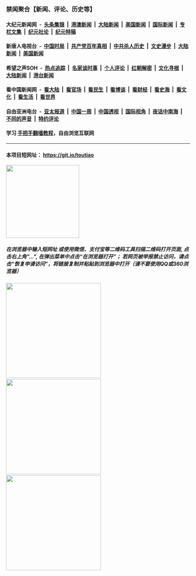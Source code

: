 ### 禁闻聚合【新闻、评论、历史等】

#### 大纪元新闻网 &nbsp;-&nbsp; [头条集锦](indexes/E头条集锦.md?t=02090633) &nbsp;|&nbsp; [港澳新闻](indexes/E港澳新闻.md?t=02090633)  &nbsp;|&nbsp; [大陆新闻](indexes/E大陆新闻.md?t=02090633) &nbsp;|&nbsp; [美国新闻](indexes/E美国新闻.md?t=02090633) &nbsp;|&nbsp; [国际新闻](indexes/E国际新闻.md?t=02090633) &nbsp;|&nbsp; [专栏文集](indexes/E专栏文集.md?t=02090633) &nbsp;|&nbsp; [纪元社论](indexes/E纪元社论.md?t=02090633) &nbsp;|&nbsp; [纪元特稿](indexes/E纪元特稿.md?t=02090633) 

#### 新唐人电视台 &nbsp;-&nbsp; [中国时局](indexes/N中国时局.md?t=02090633) &nbsp;|&nbsp; [共产党百年真相](indexes/N共产党百年真相.md?t=02090633) &nbsp;|&nbsp; [中共杀人历史](indexes/N中共杀人历史.md?t=02090633) &nbsp;|&nbsp; [文史漫步](indexes/N文史漫步.md?t=02090633) &nbsp;|&nbsp; [大陆新闻](indexes/N大陆新闻.md?t=02090633) &nbsp;|&nbsp; [美国新闻](indexes/N美国新闻.md?t=02090633)

#### 希望之声SOH &nbsp;-&nbsp; [热点追踪](indexes/H热点追踪.md?t=02090633) &nbsp;|&nbsp; [名家谈时事](indexes/H名家谈时事.md?t=02090633) &nbsp;|&nbsp; [个人评论](indexes/H个人评论.md?t=02090633)  &nbsp;|&nbsp; [红朝解密](indexes/H红朝解密.md?t=02090633) &nbsp;|&nbsp; [文化寻根](indexes/H文化寻根.md?t=02090633) &nbsp;|&nbsp; [大陆新闻](indexes/H大陆新闻.md?t=02090633) &nbsp;|&nbsp; [港台新闻](indexes/H港台新闻.md?t=02090633)

#### 看中国新闻网 &nbsp;-&nbsp; [看大陆](indexes/S看大陆.md?t=02090633) &nbsp;|&nbsp; [看官场](indexes/S看官场.md?t=02090633) &nbsp;|&nbsp; [看民生](indexes/S看民生.md?t=02090633)  &nbsp;|&nbsp; [看博谈](indexes/S看博谈.md?t=02090633) &nbsp;|&nbsp; [看财经](indexes/S看财经.md?t=02090633) &nbsp;|&nbsp; [看史海](indexes/S看史海.md?t=02090633) &nbsp;|&nbsp; [看文化](indexes/S看文化.md?t=02090633) &nbsp;|&nbsp; [看生活](indexes/S看生活.md?t=02090633) &nbsp;|&nbsp; [看世界](indexes/S看世界.md?t=02090633)

#### 自由亚洲电台 &nbsp;-&nbsp; [亚太报道](indexes/R亚太报道.md?t=02090633) &nbsp;|&nbsp; [中国一周](indexes/R中国一周.md?t=02090633) &nbsp;|&nbsp; [中国透视](indexes/R中国透视.md?t=02090633)  &nbsp;|&nbsp; [国际视角](indexes/R国际视角.md?t=02090633) &nbsp;|&nbsp; [夜话中南海](indexes/R夜话中南海.md?t=02090633) &nbsp;|&nbsp; [不同的声音](indexes/R不同的声音.md?t=02090633) &nbsp;|&nbsp; [特约评论](indexes/R特约评论.md?t=02090633)

#### 学习 [手把手翻墙教程](https://github.com/gfw-breaker/guides/wiki)，自由浏览互联网

----

#### 本项目短网址： https://git.io/toutiao
<img src="https://raw.githubusercontent.com/gfw-breaker/banned-news/master/scripts/img/qr.png" width="200px"/>  

##### 在浏览器中输入短网址 或使用微信、支付宝等二维码工具扫描二维码打开页面, 点击右上角"...", 在弹出菜单中点击“在浏览器打开”； 若网页被举报禁止访问，请点击“恢复申请访问”，将链接复制并粘贴到浏览器中打开（请不要使用QQ或360浏览器）

<img src="https://raw.githubusercontent.com/gfw-breaker/banned-news/master/scripts/img/1.png" width="260px"/> &nbsp; <img src="https://raw.githubusercontent.com/gfw-breaker/banned-news/master/scripts/img/2.png" width="260px"/> &nbsp; <img src="https://raw.githubusercontent.com/gfw-breaker/banned-news/master/scripts/img/3.png" width="260px"/>
